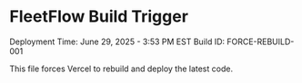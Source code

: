 # FleetFlow Build Trigger

Deployment Time: June 29, 2025 - 3:53 PM EST
Build ID: FORCE-REBUILD-001

This file forces Vercel to rebuild and deploy the latest code.
